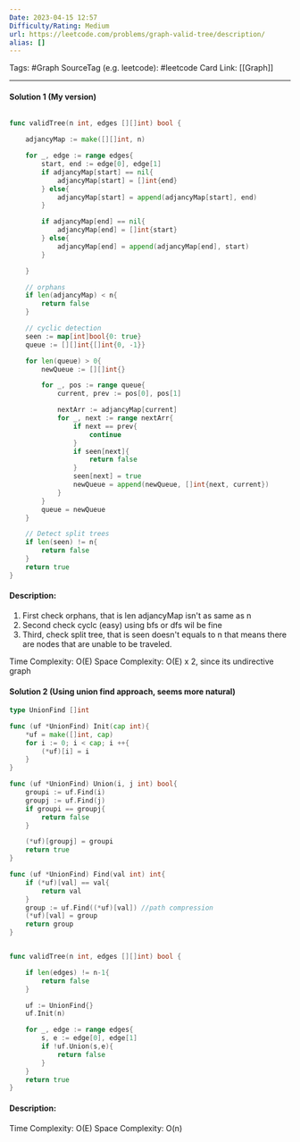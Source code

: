 ```yaml
---
Date: 2023-04-15 12:57
Difficulty/Rating: Medium
url: https://leetcode.com/problems/graph-valid-tree/description/
alias: []
---
```

Tags: #Graph 
SourceTag (e.g. leetcode): #leetcode
Card Link: [[Graph]]

---
#### Solution 1 (My version)

```go

func validTree(n int, edges [][]int) bool {

    adjancyMap := make([][]int, n)

    for _, edge := range edges{
        start, end := edge[0], edge[1]
        if adjancyMap[start] == nil{
            adjancyMap[start] = []int{end}
        } else{
            adjancyMap[start] = append(adjancyMap[start], end)
        }

        if adjancyMap[end] == nil{
            adjancyMap[end] = []int{start}
        } else{
            adjancyMap[end] = append(adjancyMap[end], start)
        }

    }

    // orphans
    if len(adjancyMap) < n{
        return false
    }

    // cyclic detection
    seen := map[int]bool{0: true}
    queue := [][]int{[]int{0, -1}}

    for len(queue) > 0{
        newQueue := [][]int{}

        for _, pos := range queue{
            current, prev := pos[0], pos[1]

            nextArr := adjancyMap[current]
            for _, next := range nextArr{
                if next == prev{
                    continue
                }
                if seen[next]{
                    return false
                }
                seen[next] = true
                newQueue = append(newQueue, []int{next, current})
            }
        }
        queue = newQueue
    }

    // Detect split trees
    if len(seen) != n{
        return false
    }
    return true
}

```

#### Description:

1. First check orphans, that is len adjancyMap isn't as same as n
2. Second check cyclc (easy) using bfs or dfs wil be fine
3. Third, check split tree, that is seen doesn't equals to n that means there are nodes that are unable to be traveled.


Time Complexity: O(E)
Space Complexity: O(E) x 2, since its undirective graph


#### Solution 2 (Using union find approach, seems more natural)

```go
type UnionFind []int

func (uf *UnionFind) Init(cap int){
    *uf = make([]int, cap)
    for i := 0; i < cap; i ++{
        (*uf)[i] = i
    }
}

func (uf *UnionFind) Union(i, j int) bool{
    groupi := uf.Find(i)
    groupj := uf.Find(j)
    if groupi == groupj{
        return false
    }

    (*uf)[groupj] = groupi    
    return true
}

func (uf *UnionFind) Find(val int) int{
    if (*uf)[val] == val{
        return val
    }
    group := uf.Find((*uf)[val]) //path compression
    (*uf)[val] = group
    return group
}


func validTree(n int, edges [][]int) bool {

    if len(edges) != n-1{
        return false
    }

    uf := UnionFind{}
    uf.Init(n)

    for _, edge := range edges{
        s, e := edge[0], edge[1]
        if !uf.Union(s,e){
            return false
        }
    }
    return true
}
```

#### Description:


Time Complexity: O(E)
Space Complexity: O(n)
